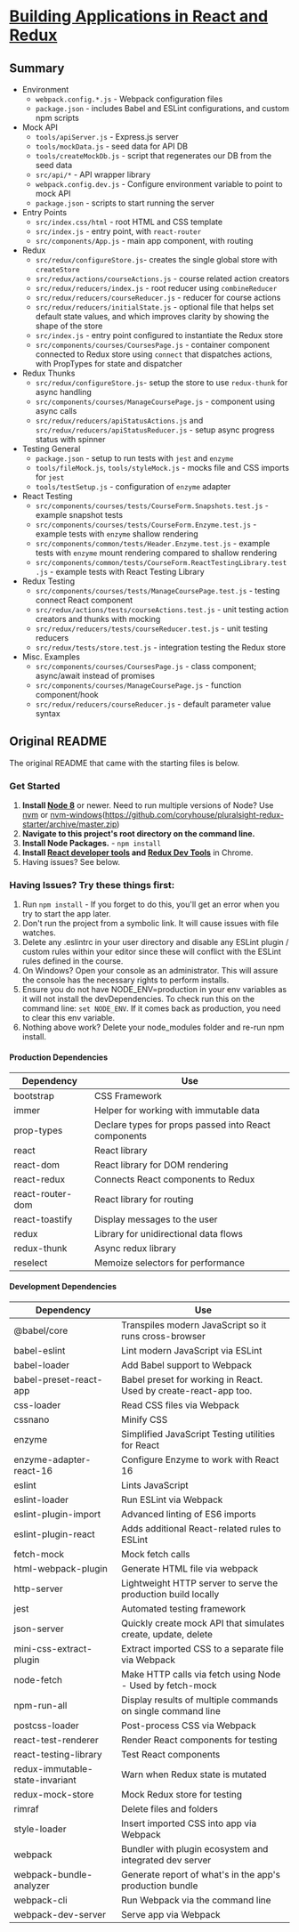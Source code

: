 # [Building Applications in React and Redux](https://app.pluralsight.com/library/courses/react-redux-react-router-es6/)

## Summary
* Environment
    * `webpack.config.*.js` - Webpack configuration files
    * `package.json` - includes Babel and ESLint configurations, and custom npm scripts
* Mock API
    * `tools/apiServer.js` - Express.js server
    * `tools/mockData.js` - seed data for API DB
    * `tools/createMockDb.js` - script that regenerates our DB from the seed data
    * `src/api/*` - API wrapper library
    * `webpack.config.dev.js` - Configure environment variable to point to mock API
    * `package.json` - scripts to start running the server
* Entry Points
    * `src/index.css/html` - root HTML and CSS template
    * `src/index.js` - entry point, with `react-router`
    * `src/components/App.js` - main app component, with routing
* Redux
    * `src/redux/configureStore.js`- creates the single global store with `createStore`
    * `src/redux/actions/courseActions.js` - course related action creators
    * `src/redux/reducers/index.js` - root reducer using `combineReducer`
    * `src/redux/reducers/courseReducer.js` - reducer for course actions
    * `src/redux/reducers/initialState.js` - optional file that helps set default state values, and which improves clarity by showing the shape of the store
    * `src/index.js` - entry point configured to instantiate the Redux store
    * `src/components/courses/CoursesPage.js` - container component connected to Redux store using `connect` that dispatches actions, with PropTypes for state and dispatcher
* Redux Thunks
    * `src/redux/configureStore.js`- setup the store to use `redux-thunk` for async handling
    * `src/components/courses/ManageCoursePage.js` - component using async calls
    * `src/redux/reducers/apiStatusActions.js` and `src/redux/reducers/apiStatusReducer.js` - setup async progress status with spinner
* Testing General
    * `package.json` - setup to run tests with `jest` and `enzyme`
    * `tools/fileMock.js`, `tools/styleMock.js` - mocks file and CSS imports for `jest`
    * `tools/testSetup.js` - configuration of `enzyme` adapter
* React Testing
    * `src/components/courses/tests/CourseForm.Snapshots.test.js` - example snapshot tests
    * `src/components/courses/tests/CourseForm.Enzyme.test.js` - example tests with `enzyme` shallow rendering
    * `src/components/common/tests/Header.Enzyme.test.js` - example tests with `enzyme` mount rendering compared to shallow rendering
    * `src/components/common/tests/CourseForm.ReactTestingLibrary.test.js` - example tests with React Testing Library
* Redux Testing
    * `src/components/courses/tests/ManageCoursePage.test.js` - testing connect React component
    * `src/redux/actions/tests/courseActions.test.js` - unit testing action creators and thunks with mocking
    * `src/redux/reducers/tests/courseReducer.test.js` - unit testing reducers
    * `src/redux/tests/store.test.js` - integration testing the Redux store
* Misc. Examples
    * `src/components/courses/CoursesPage.js` - class component; async/await instead of promises
    * `src/components/courses/ManageCoursePage.js` - function component/hook
    * `src/redux/reducers/courseReducer.js` - default parameter value syntax

## Original README
The original README that came with the starting files is below.
### Get Started

1. **Install [Node 8](https://nodejs.org)** or newer. Need to run multiple versions of Node? Use [nvm](https://github.com/creationix/nvm) or [nvm-windows](https://github.com/coreybutler/nvm-windows)(https://github.com/coryhouse/pluralsight-redux-starter/archive/master.zip)
2. **Navigate to this project's root directory on the command line.**
3. **Install Node Packages.** - `npm install`
4. **Install [React developer tools](https://chrome.google.com/webstore/detail/react-developer-tools/fmkadmapgofadopljbjfkapdkoienihi?hl=en) and [Redux Dev Tools](https://chrome.google.com/webstore/detail/redux-devtools/lmhkpmbekcpmknklioeibfkpmmfibljd?hl=en)** in Chrome.
5. Having issues? See below.

### Having Issues? Try these things first:

1. Run `npm install` - If you forget to do this, you'll get an error when you try to start the app later.
2. Don't run the project from a symbolic link. It will cause issues with file watches.
3. Delete any .eslintrc in your user directory and disable any ESLint plugin / custom rules within your editor since these will conflict with the ESLint rules defined in the course.
4. On Windows? Open your console as an administrator. This will assure the console has the necessary rights to perform installs.
5. Ensure you do not have NODE_ENV=production in your env variables as it will not install the devDependencies. To check run this on the command line: `set NODE_ENV`. If it comes back as production, you need to clear this env variable.
6. Nothing above work? Delete your node_modules folder and re-run npm install.

#### Production Dependencies

| **Dependency**   | **Use**                                              |
| ---------------- | ---------------------------------------------------- |
| bootstrap        | CSS Framework                                        |
| immer            | Helper for working with immutable data               |
| prop-types       | Declare types for props passed into React components |
| react            | React library                                        |
| react-dom        | React library for DOM rendering                      |
| react-redux      | Connects React components to Redux                   |
| react-router-dom | React library for routing                            |
| react-toastify   | Display messages to the user                         |
| redux            | Library for unidirectional data flows                |
| redux-thunk      | Async redux library                                  |
| reselect         | Memoize selectors for performance                    |

#### Development Dependencies

| **Dependency**                  | **Use**                                                          |
| ------------------------------- | ---------------------------------------------------------------- |
| @babel/core                     | Transpiles modern JavaScript so it runs cross-browser            |
| babel-eslint                    | Lint modern JavaScript via ESLint                                |
| babel-loader                    | Add Babel support to Webpack                                     |
| babel-preset-react-app          | Babel preset for working in React. Used by create-react-app too. |
| css-loader                      | Read CSS files via Webpack                                       |
| cssnano                         | Minify CSS                                                       |
| enzyme                          | Simplified JavaScript Testing utilities for React                |
| enzyme-adapter-react-16         | Configure Enzyme to work with React 16                           |
| eslint                          | Lints JavaScript                                                 |
| eslint-loader                   | Run ESLint via Webpack                                           |
| eslint-plugin-import            | Advanced linting of ES6 imports                                  |
| eslint-plugin-react             | Adds additional React-related rules to ESLint                    |
| fetch-mock                      | Mock fetch calls                                                 |
| html-webpack-plugin             | Generate HTML file via webpack                                   |
| http-server                     | Lightweight HTTP server to serve the production build locally    |
| jest                            | Automated testing framework                                      |
| json-server                     | Quickly create mock API that simulates create, update, delete    |
| mini-css-extract-plugin         | Extract imported CSS to a separate file via Webpack              |
| node-fetch                      | Make HTTP calls via fetch using Node - Used by fetch-mock        |
| npm-run-all                     | Display results of multiple commands on single command line      |
| postcss-loader                  | Post-process CSS via Webpack                                     |
| react-test-renderer             | Render React components for testing                              |
| react-testing-library           | Test React components                                            |
| redux-immutable-state-invariant | Warn when Redux state is mutated                                 |
| redux-mock-store                | Mock Redux store for testing                                     |
| rimraf                          | Delete files and folders                                         |
| style-loader                    | Insert imported CSS into app via Webpack                         |
| webpack                         | Bundler with plugin ecosystem and integrated dev server          |
| webpack-bundle-analyzer         | Generate report of what's in the app's production bundle         |
| webpack-cli                     | Run Webpack via the command line                                 |
| webpack-dev-server              | Serve app via Webpack                                            |

